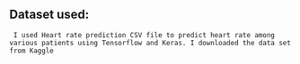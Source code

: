 ## Dataset used:
     I used Heart rate prediction CSV file to predict heart rate among various patients using Tensorflow and Keras. I downloaded the data set from Kaggle
     
     
